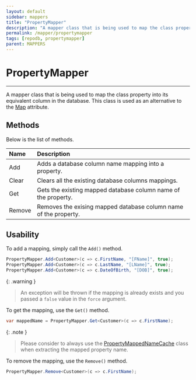 ```yaml
---
layout: default
sidebar: mappers
title: "PropertyMapper"
description: "A mapper class that is being used to map the class property into its equivalent column in the database. This class is used as an alternative to Map attribute."
permalink: /mapper/propertymapper
tags: [repodb, propertymapper]
parent: MAPPERS
---
```


# PropertyMapper

---

A mapper class that is being used to map the class property into its equivalent column in the database. This class is used as an alternative to the [Map](/attribute/map) attribute.

## Methods

Below is the list of methods.

| Name | Description |
|:-----|:------------|
| Add | Adds a database column name mapping into a property. |
| Clear | Clears all the existing database columns mappings. |
| Get | Gets the existing mapped database column name of the property. |
| Remove | Removes the exising mapped database column name of the property. |

## Usability

To add a mapping, simply call the `Add()` method.

```csharp
PropertyMapper.Add<Customer>(c => c.FirstName, "[FName]", true);
PropertyMapper.Add<Customer>(c => c.LastName, "[LName]", true);
PropertyMapper.Add<Customer>(c => c.DateOfBirth, "[DOB]", true);
```

{: .warning }
> An exception will be thrown if the mapping is already exists and you passed a `false` value in the `force` argument.

To get the mapping, use the `Get()` method.

```csharp
var mappedName = PropertyMapper.Get<Customer>(c => c.FirstName);
```

{: .note }
> Please consider to always use the [PropertyMappedNameCache](/cacher/classmappednamecache) class when extracting the mapped property name.

To remove the mapping, use the `Remove()` method.

```csharp
PropertyMapper.Remove<Customer>(c => c.FirstName);
```